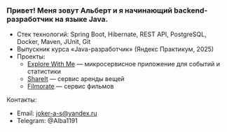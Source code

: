 ### Привет! Меня зовут Альберт и я начинающий backend-разработчик на языке Java.  

- Стек технологий: Spring Boot, Hibernate, REST API, PostgreSQL, Docker, Maven, JUnit, Git 
- Выпускник курса «Java-разработчик» (Яндекс Практикум, 2025)  
- Проекты:  
  - [Explore With Me](https://github.com/malbert530/java-explore-with-me) — микросервисное приложение для событий и статистики  
  - [ShareIt](https://github.com/malbert530/java-shareit) — сервис аренды вещей  
  - [Filmorate](https://github.com/malbert530/java-filmorate) — сервис фильмов

Контакты:  
- Email: joker-a-s@yandex.ru  
- Telegram: @Alba1191
